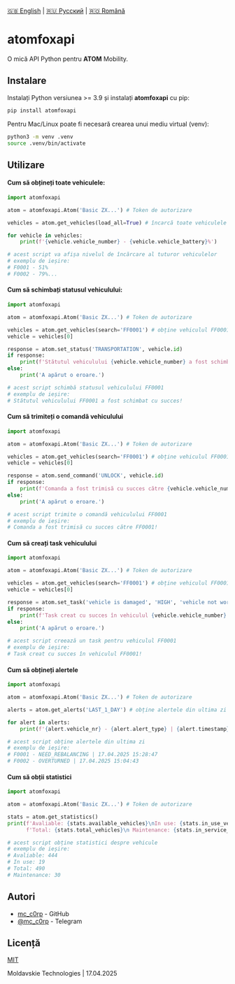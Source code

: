 [🇬🇧 English](./README.md) | [🇷🇺 Русский](./README_ru.md) | [🇷🇴 Română](./README_ro.md)

# atomfoxapi

O mică API Python pentru **ATOM** Mobility.

## Instalare

Instalați Python versiunea >= 3.9 și instalați **atomfoxapi** cu pip:

```bash
pip install atomfoxapi
```

Pentru Mac/Linux poate fi necesară crearea unui mediu virtual (venv):

```bash
python3 -m venv .venv
source .venv/bin/activate
```

## Utilizare

#### Cum să obțineți **toate vehiculele**:
```python
import atomfoxapi

atom = atomfoxapi.Atom('Basic ZX...') # Token de autorizare

vehicles = atom.get_vehicles(load_all=True) # încarcă toate vehiculele (sau load_all=False pentru primele 100)

for vehicle in vehicles:
    print(f'{vehicle.vehicle_number} - {vehicle.vehicle_battery}%')

# acest script va afișa nivelul de încărcare al tuturor vehiculelor
# exemplu de ieșire:
# F0001 - 51%
# F0002 - 79%...
```

#### Cum să **schimbați statusul** vehiculului:
```python
import atomfoxapi

atom = atomfoxapi.Atom('Basic ZX...') # Token de autorizare

vehicles = atom.get_vehicles(search='FF0001') # obține vehiculul FF0001 (returnează List[])
vehicle = vehicles[0]

response = atom.set_status('TRANSPORTATION', vehicle.id)
if response:
    print(f'Stătutul vehiculului {vehicle.vehicle_number} a fost schimbat cu succes!')
else:
    print('A apărut o eroare.')

# acest script schimbă statusul vehiculului FF0001
# exemplu de ieșire:
# Stătutul vehiculului FF0001 a fost schimbat cu succes!
```

#### Cum să **trimiteți o comandă** vehiculului
```python
import atomfoxapi

atom = atomfoxapi.Atom('Basic ZX...') # Token de autorizare

vehicles = atom.get_vehicles(search='FF0001') # obține vehiculul FF0001 | returnează List[]
vehicle = vehicles[0]

response = atom.send_command('UNLOCK', vehicle.id)
if response:
    print(f'Comanda a fost trimisă cu succes către {vehicle.vehicle_number}!')
else:
    print('A apărut o eroare.')

# acest script trimite o comandă vehiculului FF0001
# exemplu de ieșire:
# Comanda a fost trimisă cu succes către FF0001!
```

#### Cum să **creați task** vehiculului
```python
import atomfoxapi

atom = atomfoxapi.Atom('Basic ZX...') # Token de autorizare

vehicles = atom.get_vehicles(search='FF0001') # obține vehiculul FF0001 | returnează List[]
vehicle = vehicles[0]

response = atom.set_task('vehicle is damaged', 'HIGH', 'vehicle not working', vehicle.id)
if response:
    print(f'Task creat cu succes în vehiculul {vehicle.vehicle_number}!')
else:
    print('A apărut o eroare.')

# acest script creează un task pentru vehiculul FF0001
# exemplu de ieșire:
# Task creat cu succes în vehiculul FF0001!
```

#### Cum să **obțineți alertele**
```python
import atomfoxapi

atom = atomfoxapi.Atom('Basic ZX...') # Token de autorizare

alerts = atom.get_alerts('LAST_1_DAY') # obține alertele din ultima zi | returnează List[]

for alert in alerts:
    print(f'{alert.vehicle_nr} - {alert.alert_type} | {alert.timestamp}')

# acest script obține alertele din ultima zi
# exemplu de ieșire:
# F0001 - NEED_REBALANCING | 17.04.2025 15:28:47
# F0002 - OVERTURNED | 17.04.2025 15:04:43
```

#### Cum să **obții statistici**
```python
import atomfoxapi

atom = atomfoxapi.Atom('Basic ZX...') # Token de autorizare

stats = atom.get_statistics()
print(f'Avaliable: {stats.available_vehicles}\nIn use: {stats.in_use_vehicles}\n',
      f'Total: {stats.total_vehicles}\n Maintenance: {stats.in_service_vehicles}\n')

# acest script obține statistici despre vehicule
# exemplu de ieșire:
# Avaliable: 444
# In use: 19
# Total: 490
# Maintenance: 30
```

## Autori

- [mc_c0rp](https://www.github.com/mc-c0rp) - GitHub
- [@mc_c0rp](https://t.me/mc_c0rp) - Telegram

## Licență

[MIT](https://choosealicense.com/licenses/mit/)

Moldavskie Technologies | 17.04.2025
